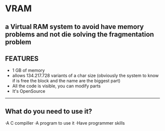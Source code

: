 # VRAM
a Virtual RAM system to avoid have memory problems and not die solving the fragmentation problem
------------------------------------------------------------------------------------------------
## FEATURES
- 1 GB of memory
- allows 134.217.728 variants of a char size (obviously the system to know if is free the block and the name are the biggest part)
- All the code is visible, you can modify parts
- It's OpenSource
----------------------------------------------
## What do you need to use it?
·A C compiller
·A program to use it
·Have programmer skills
